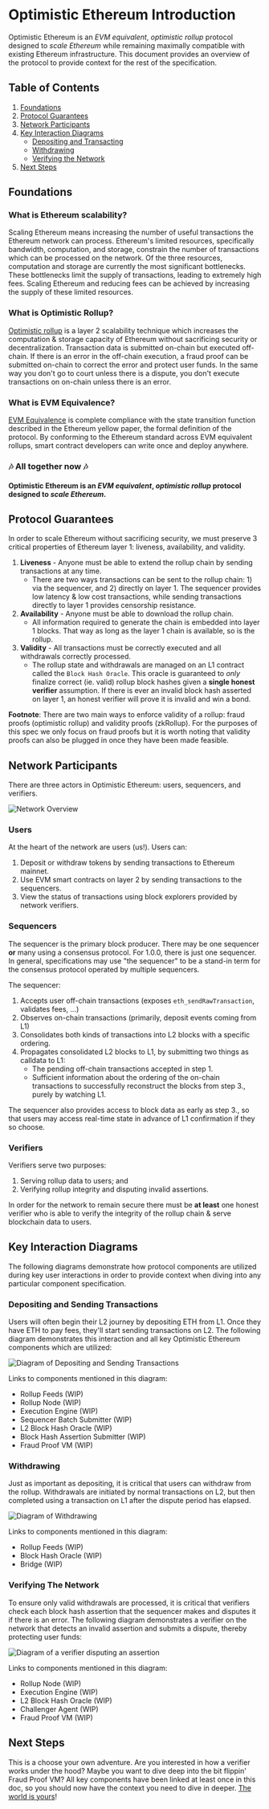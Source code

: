 # Optimistic Ethereum Introduction

Optimistic Ethereum is an _EVM equivalent_, _optimistic rollup_ protocol designed to _scale Ethereum_ while remaining maximally compatible with existing Ethereum infrastructure. This document provides an overview of the protocol to provide context for the rest of the specification.

## Table of Contents
1. [Foundations](#foundations)
2. [Protocol Guarantees](#protocol-guarantees)
3. [Network Participants](#network-participants)
4. [Key Interaction Diagrams](#key-interaction-diagrams)
    - [Depositing and Transacting](#depositing-and-sending-transactions)
    - [Withdrawing](#withdrawing)
    - [Verifying the Network](#verifying-the-network)
5. [Next Steps](#next-steps)

## Foundations

### What is Ethereum scalability?

Scaling Ethereum means increasing the number of useful transactions the Ethereum network can process. Ethereum's limited resources, specifically bandwidth, computation, and storage, constrain the number of transactions which can be processed on the network. Of the three resources, computation and storage are currently the most significant bottlenecks. These bottlenecks limit the supply of transactions, leading to extremely high fees. Scaling Ethereum and reducing fees can be achieved by increasing the supply of these limited resources.

### What is Optimistic Rollup?

[Optimistic rollup](https://vitalik.ca/general/2021/01/05/rollup.html) is a layer 2 scalability technique which increases the computation & storage capacity of Ethereum without sacrificing security or decentralization. Transaction data is submitted on-chain but executed off-chain. If there is an error in the off-chain execution, a fraud proof can be submitted on-chain to correct the error and protect user funds. In the same way you don't go to court unless there is a dispute, you don't execute transactions on on-chain unless there is an error.

### What is EVM Equivalence?

[EVM Equivalence](https://medium.com/ethereum-optimism/introducing-evm-equivalence-5c2021deb306) is complete compliance with the state transition function described in the Ethereum yellow paper, the formal definition of the protocol. By conforming to the Ethereum standard across EVM equivalent rollups, smart contract developers can write once and deploy anywhere.

### 🎶 All together now 🎶

#### Optimistic Ethereum is an _EVM equivalent_, _optimistic rollup_ protocol designed to _scale Ethereum_.

## Protocol Guarantees

In order to scale Ethereum without sacrificing security, we must preserve 3 critical properties of Ethereum layer 1: liveness, availability, and validity.

1. **Liveness** - Anyone must be able to extend the rollup chain by sending transactions at any time.
    - There are two ways transactions can be sent to the rollup chain: 1) via the sequencer, and 2) directly on layer 1. The sequencer provides low latency & low cost transactions, while sending transactions directly to layer 1 provides censorship resistance.
2. **Availability** - Anyone must be able to download the rollup chain.
    - All information required to generate the chain is embedded into layer 1 blocks. That way as long as the layer 1 chain is available, so is the rollup.
3. **Validity** - All transactions must be correctly executed and all withdrawals correctly processed.
    - The rollup state and withdrawals are managed on an L1 contract called the `Block Hash Oracle`. This oracle is guaranteed to _only_ finalize correct (ie. valid) rollup block hashes given a **single honest verifier** assumption. If there is ever an invalid block hash asserted on layer 1, an honest verifier will prove it is invalid and win a bond.

**Footnote**: There are two main ways to enforce validity of a rollup: fraud proofs (optimistic rollup) and validity proofs (zkRollup). For the purposes of this spec we only focus on fraud proofs but it is worth noting that validity proofs can also be plugged in once they have been made feasible.

## Network Participants

There are three actors in Optimistic Ethereum: users, sequencers, and verifiers.

![Network Overview](./assets/network-participants-overview.svg)

### Users

At the heart of the network are users (us!). Users can:

1. Deposit or withdraw tokens by sending transactions to Ethereum mainnet.
2. Use EVM smart contracts on layer 2 by sending transactions to the sequencers.
3. View the status of transactions using block explorers provided by network verifiers.

### Sequencers

The sequencer is the primary block producer. There may be one sequencer **or** many using a consensus protocol. For 1.0.0, there is just one sequencer.  In general, specifications may use "the sequencer" to be a stand-in term for the consensus protocol operated by multiple sequencers.

The sequencer:
1. Accepts user off-chain transactions (exposes `eth_sendRawTransaction`, validates fees, ...)
2. Observes on-chain transactions (primarily, deposit events coming from L1)
3. Consolidates both kinds of transactions into L2 blocks with a specific ordering.
4. Propagates consolidated L2 blocks to L1, by submitting two things as calldata to L1:
    -  The pending off-chain transactions accepted in step 1.
    -  Sufficient information about the ordering of the on-chain transactions to successfully reconstruct the blocks from step 3., purely by watching L1.

The sequencer also provides access to block data as early as step 3., so that users may access real-time state in advance of L1 confirmation if they so choose.

### Verifiers

Verifiers serve two purposes:

1. Serving rollup data to users; and
2. Verifying rollup integrity and disputing invalid assertions.

In order for the network to remain secure there must be **at least** one honest verifier who is able to verify the integrity of the rollup chain & serve blockchain data to users.

## Key Interaction Diagrams

The following diagrams demonstrate how protocol components are utilized during key user interactions in order to provide context when diving into any particular component specification.

### Depositing and Sending Transactions

Users will often begin their L2 journey by depositing ETH from L1. Once they have ETH to pay fees, they'll start sending transactions on L2. The following diagram demonstrates this interaction and all key Optimistic Ethereum components which are utilized:

![Diagram of Depositing and Sending Transactions](./assets/sequencer-handling-deposits-and-transactions.svg)

Links to components mentioned in this diagram:

- Rollup Feeds (WIP)
- Rollup Node (WIP)
- Execution Engine (WIP)
- Sequencer Batch Submitter (WIP)
- L2 Block Hash Oracle (WIP)
- Block Hash Assertion Submitter (WIP)
- Fraud Proof VM (WIP)

### Withdrawing

Just as important as depositing, it is critical that users can withdraw from the rollup. Withdrawals are initiated by normal transactions on L2, but then completed using a transaction on L1 after the dispute period has elapsed.

![Diagram of Withdrawing](./assets/user-withdrawing-to-l1.svg)

Links to components mentioned in this diagram:

- Rollup Feeds (WIP)
- Block Hash Oracle (WIP)
- Bridge (WIP)


### Verifying The Network

To ensure only valid withdrawals are processed, it is critical that verifiers check each block hash assertion that the sequencer makes and disputes it if there is an error. The following diagram demonstrates a verifier on the network that detects an invalid assertion and submits a dispute, thereby protecting user funds:

![Diagram of a verifier disputing an assertion](./assets/verifier-executing-fraud-proof.svg)

Links to components mentioned in this diagram:

- Rollup Node (WIP)
- Execution Engine (WIP)
- L2 Block Hash Oracle (WIP)
- Challenger Agent (WIP)
- Fraud Proof VM (WIP)

## Next Steps

This is a choose your own adventure. Are you interested in how a verifier works under the hood? Maybe you want to dive deep into the bit flippin' Fraud Proof VM? All key components have been linked at least once in this doc, so you should now have the context you need to dive in deeper. [The world is yours](https://www.youtube.com/watch?v=e5PnuIRnJW8)!